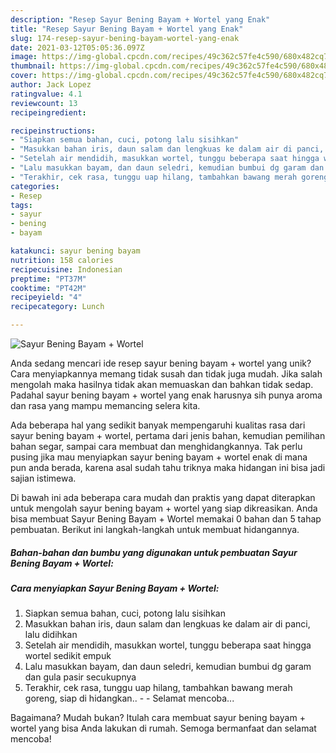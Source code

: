 ```yaml
---
description: "Resep Sayur Bening Bayam + Wortel yang Enak"
title: "Resep Sayur Bening Bayam + Wortel yang Enak"
slug: 174-resep-sayur-bening-bayam-wortel-yang-enak
date: 2021-03-12T05:05:36.097Z
image: https://img-global.cpcdn.com/recipes/49c362c57fe4c590/680x482cq70/sayur-bening-bayam-wortel-foto-resep-utama.jpg
thumbnail: https://img-global.cpcdn.com/recipes/49c362c57fe4c590/680x482cq70/sayur-bening-bayam-wortel-foto-resep-utama.jpg
cover: https://img-global.cpcdn.com/recipes/49c362c57fe4c590/680x482cq70/sayur-bening-bayam-wortel-foto-resep-utama.jpg
author: Jack Lopez
ratingvalue: 4.1
reviewcount: 13
recipeingredient:

recipeinstructions:
- "Siapkan semua bahan, cuci, potong lalu sisihkan"
- "Masukkan bahan iris, daun salam dan lengkuas ke dalam air di panci, lalu didihkan"
- "Setelah air mendidih, masukkan wortel, tunggu beberapa saat hingga wortel sedikit empuk"
- "Lalu masukkan bayam, dan daun seledri, kemudian bumbui dg garam dan gula pasir secukupnya"
- "Terakhir, cek rasa, tunggu uap hilang, tambahkan bawang merah goreng, siap di hidangkan..  Selamat mencoba..."
categories:
- Resep
tags:
- sayur
- bening
- bayam

katakunci: sayur bening bayam 
nutrition: 158 calories
recipecuisine: Indonesian
preptime: "PT37M"
cooktime: "PT42M"
recipeyield: "4"
recipecategory: Lunch

---
```



![Sayur Bening Bayam + Wortel](https://img-global.cpcdn.com/recipes/49c362c57fe4c590/680x482cq70/sayur-bening-bayam-wortel-foto-resep-utama.jpg)

Anda sedang mencari ide resep sayur bening bayam + wortel yang unik? Cara menyiapkannya memang tidak susah dan tidak juga mudah. Jika salah mengolah maka hasilnya tidak akan memuaskan dan bahkan tidak sedap. Padahal sayur bening bayam + wortel yang enak harusnya sih punya aroma dan rasa yang mampu memancing selera kita.

Ada beberapa hal yang sedikit banyak mempengaruhi kualitas rasa dari sayur bening bayam + wortel, pertama dari jenis bahan, kemudian pemilihan bahan segar, sampai cara membuat dan menghidangkannya. Tak perlu pusing jika mau menyiapkan sayur bening bayam + wortel enak di mana pun anda berada, karena asal sudah tahu triknya maka hidangan ini bisa jadi sajian istimewa.




Di bawah ini ada beberapa cara mudah dan praktis yang dapat diterapkan untuk mengolah sayur bening bayam + wortel yang siap dikreasikan. Anda bisa membuat Sayur Bening Bayam + Wortel memakai 0 bahan dan 5 tahap pembuatan. Berikut ini langkah-langkah untuk membuat hidangannya.

<!--inarticleads1-->

##### Bahan-bahan dan bumbu yang digunakan untuk pembuatan Sayur Bening Bayam + Wortel:





<!--inarticleads2-->

##### Cara menyiapkan Sayur Bening Bayam + Wortel:

1. Siapkan semua bahan, cuci, potong lalu sisihkan
1. Masukkan bahan iris, daun salam dan lengkuas ke dalam air di panci, lalu didihkan
1. Setelah air mendidih, masukkan wortel, tunggu beberapa saat hingga wortel sedikit empuk
1. Lalu masukkan bayam, dan daun seledri, kemudian bumbui dg garam dan gula pasir secukupnya
1. Terakhir, cek rasa, tunggu uap hilang, tambahkan bawang merah goreng, siap di hidangkan.. -  - Selamat mencoba...




Bagaimana? Mudah bukan? Itulah cara membuat sayur bening bayam + wortel yang bisa Anda lakukan di rumah. Semoga bermanfaat dan selamat mencoba!
